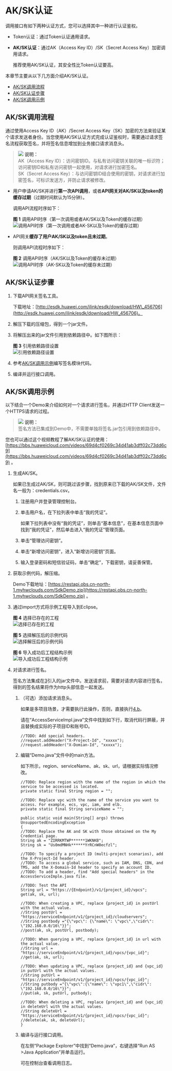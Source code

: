 # AK/SK认证<a name="dms-api-190128003"></a>

调用接口有如下两种认证方式，您可以选择其中一种进行认证鉴权。

-   Token认证：通过Token认证通用请求。
-   **AK/SK认证**：通过AK（Access Key ID）/SK（Secret Access Key）加密调用请求。

    推荐使用AK/SK认证，其安全性比Token认证要高。


本章节主要从以下几方面介绍AK/SK认证。

-   [AK/SK调用流程](#section193951126134615)
-   [AK/SK认证步骤](#section1563113011189)
-   [AK/SK调用示例](#section12254142391714)

## AK/SK调用流程<a name="section193951126134615"></a>

通过使用Access Key ID（AK）/Secret Access Key（SK）加密的方法来验证某个请求发送者身份。当您使用AK/SK认证方式完成认证鉴权时，需要通过请求签名流程获取签名，并将签名信息增加到业务接口请求消息头。

>![](public_sys-resources/icon-note.gif) **说明：**   
>AK（Access Key ID）：访问密钥ID。与私有访问密钥关联的唯一标识符；访问密钥ID和私有访问密钥一起使用，对请求进行加密签名。  
>SK（Secret Access Key）：与访问密钥ID结合使用的密钥，对请求进行加密签名，可标识发送方，并防止请求被修改。  

-   用户申请AK/SK并进行**第一次API调用**，或者**API网关对AK/SK以及token的缓存过期**（过期时间默认为15分钟）。

    调用API流程时序如下：

    **图 1**  调用API时序（第一次调用或者AK/SK以及Token的缓存过期）<a name="fig4213134555515"></a>  
    ![](figures/调用API时序（第一次调用或者AK-SK以及Token的缓存过期）.png "调用API时序（第一次调用或者AK-SK以及Token的缓存过期）")

-   API网关**缓存了用户AK/SK以及token且未过期**。

    则调用API流程时序如下：

    **图 2**  调用API时序（AK/SK以及Token的缓存未过期）<a name="fig18421944195716"></a>  
    ![](figures/调用API时序（AK-SK以及Token的缓存未过期）.png "调用API时序（AK-SK以及Token的缓存未过期）")


## AK/SK认证步骤<a name="section1563113011189"></a>

1.  下载API网关签名工具。

    下载地址：[http://esdk.huawei.com/ilink/esdk/download/HW\_456706](http://esdk.huawei.com/ilink/esdk/download/HW_456706)。

2.  解压下载的压缩包，得到一个jar文件。
3.  将解压出来的jar文件引用到依赖路径中。如下图所示：

    **图 3**  引用依赖路径设置<a name="fig1511913941815"></a>  
    ![](figures/引用依赖路径设置.png "引用依赖路径设置")

4.  参考[AK/SK调用示例](#section12254142391714)编写签名模块代码。
5.  编译并运行接口调用。

## AK/SK调用示例<a name="section12254142391714"></a>

以下结合一个Demo来介绍如何对一个请求进行签名，并通过HTTP Client发送一个HTTPS请求的过程。

>![](public_sys-resources/icon-note.gif) **说明：**   
>签名方法已集成到Demo中，不需要单独将签名.jar包引用到依赖路径中。  

您也可以通过这个视频教程了解AK/SK认证的使用：[https://bbs.huaweicloud.com/videos/69d4cf0269c34d41ab3dff02c73dd6c9](https://bbs.huaweicloud.com/videos/69d4cf0269c34d41ab3dff02c73dd6c9)  。

1.  生成AK/SK。

    如果已生成过AK/SK，则可跳过该步骤，找到原来已下载的AK/SK文件，文件名一般为：credentials.csv。

    1.  注册用户并登录管理控制台。
    2.  单击用户名，在下拉列表中单击“我的凭证”。

        如果下拉列表中没有“我的凭证”，则单击“基本信息”，在基本信息页面中找到“我的凭证”，然后单击进入“我的凭证”管理页面。


    1.  单击“管理访问密钥”。
    2.  单击“新增访问密钥”，进入“新增访问密钥”页面。
    3.  输入登录密码和短信验证码，单击“确定”，下载密钥，请妥善保管。

2.  获取示例代码，解压缩。

    Demo下载地址：[https://restapi.obs.cn-north-1.myhwclouds.com/SdkDemo.zip](https://restapi.obs.cn-north-1.myhwclouds.com/SdkDemo.zip)  。

3.  <a name="li19564155663214"></a>通过import方式将示例工程导入到Eclipse。

    **图 4**  选择已存在的工程<a name="fig16546145205014"></a>  
    ![](figures/选择已存在的工程.png "选择已存在的工程")

    **图 5**  选择解压后的示例代码<a name="fig767232218519"></a>  
    ![](figures/选择解压后的示例代码.png "选择解压后的示例代码")

    **图 6**  导入成功后工程结构示例<a name="fig159778103242"></a>  
    ![](figures/导入成功后工程结构示例.png "导入成功后工程结构示例")

4.  对请求进行签名。

    签名方法集成在[3](#li19564155663214)引入的jar文件中。发送请求前，需要对请求内容进行签名，得到的签名结果将作为http头部信息一起发送。

    1.  （可选）添加请求消息头。

        如果是多项目场景，才需要执行此操作，否则，直接执行[4.b](#li1985133317503)。

        请在“AccessServiceImpl.java”文件中找到如下行，取消代码行屏蔽，并且替换成实际的子项目ID和账号ID。

        ```
        //TODO: Add special headers.
        //request.addHeader("X-Project-Id", "xxxxx");
        //request.addHeader("X-Domian-Id", "xxxxx");
        ```

    2.  <a name="li1985133317503"></a>编辑“Demo.java”文件中的main方法。

        如下所示，region、serviceName、ak、sk、url，请根据实际情况修改。

        ```
        //TODO: Replace region with the name of the region in which the service to be accessed is located. 
        private static final String region = "";
        
        //TODO: Replace vpc with the name of the service you want to access. For example, ecs, vpc, iam, and elb.
        private static final String serviceName = "";
        
        public static void main(String[] args) throws UnsupportedEncodingException
        {
        //TODO: Replace the AK and SK with those obtained on the My Credential page.
        String ak = "ZIRRKMTWP******1WKNKB";
        String sk = "Us0mdMNHk******YrRCnW0ecfzl";
        
        //TODO: To specify a project ID (multi-project scenarios), add the X-Project-Id header.
        //TODO: To access a global service, such as IAM, DNS, CDN, and TMS, add the X-Domain-Id header to specify an account ID.
        //TODO: To add a header, find "Add special headers" in the AccessServiceImple.java file.
        
        //TODO: Test the API
        String url = "https://{Endpoint}/v1/{project_id}/vpcs";
        get(ak, sk, url);
        
        //TODO: When creating a VPC, replace {project_id} in postUrl with the actual value.
        //String postUrl = "https://serviceEndpoint/v1/{project_id}/cloudservers";
        //String postbody ="{\"vpc\": {\"name\": \"vpc\",\"cidr\": \"192.168.0.0/16\"}}";
        //post(ak, sk, postUrl, postbody);
        
        //TODO: When querying a VPC, replace {project_id} in url with the actual value.
        //String url = "https://serviceEndpoint/v1/{project_id}/vpcs/{vpc_id}";
        //get(ak, sk, url);
        
        //TODO: When updating a VPC, replace {project_id} and {vpc_id} in putUrl with the actual values.
        //String putUrl = "https://serviceEndpoint/v1/{project_id}/vpcs/{vpc_id}";
        //String putbody ="{\"vpc\":{\"name\": \"vpc1\",\"cidr\": \"192.168.0.0/16\"}}";
        //put(ak, sk, putUrl, putbody);
        
        //TODO: When deleting a VPC, replace {project_id} and {vpc_id} in deleteUrl with the actual values.
        //String deleteUrl = "https://serviceEndpoint/v1/{project_id}/vpcs/{vpc_id}";
        //delete(ak, sk, deleteUrl);
        }
        ```

    3.  编译与运行接口调用。

        在左侧“Package Explorer”中找到“Demo.java”，右键选择“Run AS \>Java Application”并单击运行。

        可在控制台查看调用日志。



